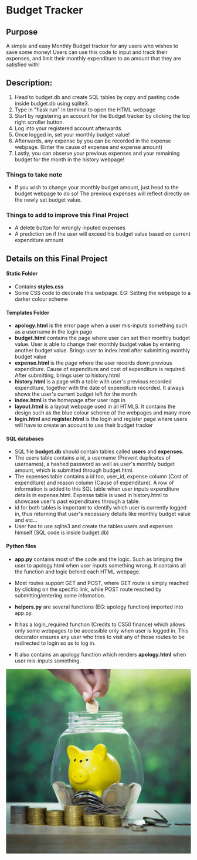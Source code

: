# Budget Tracker

## Purpose
A simple and easy Monthly Budget tracker for any users who wishes to save some money! Users can use this code to input and track their expenses, and limit their monthly expenditure to an amount that they are satisfied with!

## Description:

1) Head to budget.db and create SQL tables by copy and pasting code inside budget.db using sqlite3.
2) Type in "flask run" in terminal to open the HTML webpage
3) Start by registering an account for the Budget tracker by clicking the top right scroller button.
4) Log into your registered account afterwards.
5) Once logged in, set your monthly budget value!
6) Afterwards, any expense by you can be recorded in the expense webpage. (Enter the cause of expense and expense amount)
7) Lastly, you can observe your previous expenses and your remaining budget for the month in the history webpage!

### Things to take note
- If you wish to change your monthly budget amount, just head to the budget webpage to do so! The previous expenses will reflect directly on the newly set budget value.

### Things to add to improve this Final Project
- A delete button for wrongly inputed expenses
- A prediction on if the user will exceed his budget value based on current expenditure amount

## Details on this Final Project

#### Static Folder
- Contains **styles.css**
- Some CSS code to decorate this webpage. EG: Setting the webpage to a darker colour scheme

#### Templates Folder
- **apology.html** is the error page when a user mis-inputs something such as a username in the login page
- **budget.html** contains the page where user can set their monthly budget value. User is able to change their monthly budget value by entering another budget value. Brings user to index.html after submitting monthly budget value
- **expense.html** is the page where the user records down previous expenditure. Cause of expenditure and cost of expenditure is required. After submitting, brings user to history.html
- **history.html** is a page with a table with user's previous recorded expenditure, together with the date of expenditure recorded. It always shows the user's current budget left for the month
- **index.html** is the homepage after user logs in
- **layout.html** is a layout webpage used in all HTMLS. It contains the design such as the blue colour scheme of the webpages and many more
- **login.html** and **register.html** is the login and register page where users will have to create an account to use their budget tracker

#### SQL databases
- SQL file **budget.db** should contain tables called **users** and **expenses**.
- The users table contains a id, a username (Prevent duplicates of usernames), a hashed password as well as user's monthly budget amount, which is submitted through budget.html.
- The expenses table contains a id too, user_id, expense column (Cost of expenditure) and reason column (Cause of expenditure). A row of information is added to this SQL table when user inputs expenditure details in expense.html. Expense table is used in history.html to showcase user's past expenditures through a table.
- id for both tables is important to identify which user is currently logged in, thus returning that user's necessary details like monthly budget value and etc...
- User has to use sqlite3 and create the tables users and expenses himself (SQL code is inside budget.db)

#### Python files
- **app.py** contains most of the code and the logic. Such as bringing the user to apology.html when user inputs something wrong. It contains all the function and logic behind each HTML webpage.
- Most routes support GET and POST, where GET route is simply reached by clicking on the specific link, while POST route reached by submitting/entering some infomation.


- **helpers.py** are several functions (EG: apology function) imported into app.py.
- It has a login_required function (Credits to CS50 finance) which allows only some webpages to be accessible only when user is logged in. This decorator ensures any user who tries to visit any of those routes to be redirected to login so as to log in.
- It also contains an apology function which renders **apology.html** when user mis-inputs something.

![Savings](images/Savings.jpeg)
